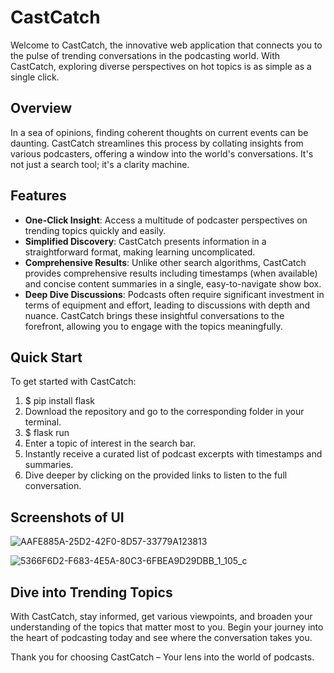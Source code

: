 # CastCatch

Welcome to CastCatch, the innovative web application that connects you to the pulse of trending conversations in the podcasting world. With CastCatch, exploring diverse perspectives on hot topics is as simple as a single click.

## Overview

In a sea of opinions, finding coherent thoughts on current events can be daunting. CastCatch streamlines this process by collating insights from various podcasters, offering a window into the world's conversations. It's not just a search tool; it's a clarity machine.

## Features

- **One-Click Insight**: Access a multitude of podcaster perspectives on trending topics quickly and easily.
- **Simplified Discovery**: CastCatch presents information in a straightforward format, making learning uncomplicated.
- **Comprehensive Results**: Unlike other search algorithms, CastCatch provides comprehensive results including timestamps (when available) and concise content summaries in a single, easy-to-navigate show box.
- **Deep Dive Discussions**: Podcasts often require significant investment in terms of equipment and effort, leading to discussions with depth and nuance. CastCatch brings these insightful conversations to the forefront, allowing you to engage with the topics meaningfully.

## Quick Start

To get started with CastCatch:

1. $ pip install flask
2. Download the repository and go to the corresponding folder in your terminal.
3. $ flask run
4. Enter a topic of interest in the search bar.
5. Instantly receive a curated list of podcast excerpts with timestamps and summaries.
6. Dive deeper by clicking on the provided links to listen to the full conversation.

## Screenshots of UI

![AAFE885A-25D2-42F0-8D57-33779A123813](https://github.com/lxz333/CastCatch/assets/104611360/2a557fa2-9290-44e3-bedd-918fe919d142)

![5366F6D2-F683-4E5A-80C3-6FBEA9D29DBB_1_105_c](https://github.com/lxz333/CastCatch/assets/104611360/585e9e6f-aead-4770-bda5-833ff13530e2)


## Dive into Trending Topics

With CastCatch, stay informed, get various viewpoints, and broaden your understanding of the topics that matter most to you. Begin your journey into the heart of podcasting today and see where the conversation takes you.

Thank you for choosing CastCatch – Your lens into the world of podcasts.
